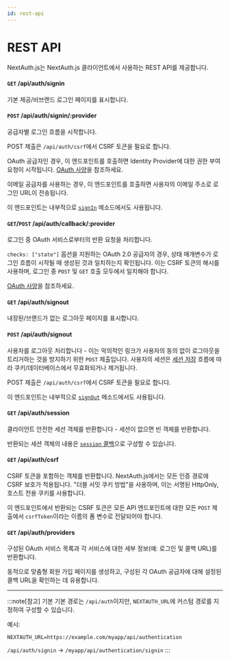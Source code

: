 ```yaml
---
id: rest-api
---
```


# REST API
NextAuth.js는 NextAuth.js 클라이언트에서 사용하는 REST API를 제공합니다.

#### `GET` /api/auth/signin[](https://nextauth-ko.wsbox.pw/getting-started/rest-api#get-apiauthsignin "직접 링크")

기본 제공/비브랜드 로그인 페이지를 표시합니다.

#### `POST` /api/auth/signin/:provider[](https://nextauth-ko.wsbox.pw/getting-started/rest-api#post-apiauthsigninprovider "직접 링크")

공급자별 로그인 흐름을 시작합니다.

POST 제출은 `/api/auth/csrf`에서 CSRF 토큰을 필요로 합니다.

OAuth 공급자인 경우, 이 엔드포인트를 호출하면 Identity Provider에 대한 권한 부여 요청이 시작됩니다. [OAuth 사양](https://datatracker.ietf.org/doc/html/rfc6749#section-4.1.1)을 참조하세요.

이메일 공급자를 사용하는 경우, 이 엔드포인트를 호출하면 사용자의 이메일 주소로 로그인 URL이 전송됩니다.

이 엔드포인트는 내부적으로 [`signIn`](https://nextauth-ko.wsbox.pw/getting-started/client#signin) 메소드에서도 사용됩니다.

#### `GET`/`POST` /api/auth/callback/:provider[](https://nextauth-ko.wsbox.pw/getting-started/rest-api#getpost-apiauthcallbackprovider "직접 링크")

로그인 중 OAuth 서비스로부터의 반환 요청을 처리합니다.

`checks: ["state"]` 옵션을 지원하는 OAuth 2.0 공급자의 경우, 상태 매개변수가 로그인 흐름이 시작될 때 생성된 것과 일치하는지 확인됩니다. 이는 CSRF 토큰의 해시를 사용하며, 로그인 중 `POST` 및 `GET` 호출 모두에서 일치해야 합니다.

[OAuth 사양](https://datatracker.ietf.org/doc/html/rfc6749#section-4.1.2)을 참조하세요.

#### `GET` /api/auth/signout[](https://nextauth-ko.wsbox.pw/getting-started/rest-api#get-apiauthsignout "직접 링크")

내장된/브랜드가 없는 로그아웃 페이지를 표시합니다.

#### `POST` /api/auth/signout[](https://nextauth-ko.wsbox.pw/getting-started/rest-api#post-apiauthsignout "직접 링크")

사용자를 로그아웃 처리합니다 - 이는 악의적인 링크가 사용자의 동의 없이 로그아웃을 트리거하는 것을 방지하기 위한 `POST` 제출입니다. 사용자의 세션은 [세션 저장](https://nextauth-ko.wsbox.pw/configuration/options#session) 흐름에 따라 쿠키/데이터베이스에서 무효화되거나 제거됩니다.

POST 제출은 `/api/auth/csrf`에서 CSRF 토큰을 필요로 합니다.

이 엔드포인트는 내부적으로 [`signOut`](https://nextauth-ko.wsbox.pw/getting-started/client#signout) 메소드에서도 사용됩니다.

#### `GET` /api/auth/session[](https://nextauth-ko.wsbox.pw/getting-started/rest-api#get-apiauthsession "직접 링크")

클라이언트 안전한 세션 객체를 반환합니다 - 세션이 없으면 빈 객체를 반환합니다.

반환되는 세션 객체의 내용은 [`session` 콜백](https://nextauth-ko.wsbox.pw/configuration/callbacks#session-callback)으로 구성할 수 있습니다.

#### `GET` /api/auth/csrf[](https://nextauth-ko.wsbox.pw/getting-started/rest-api#get-apiauthcsrf "직접 링크")

CSRF 토큰을 포함하는 객체를 반환합니다. NextAuth.js에서는 모든 인증 경로에 CSRF 보호가 적용됩니다. "더블 서밋 쿠키 방법"을 사용하며, 이는 서명된 HttpOnly, 호스트 전용 쿠키를 사용합니다.

이 엔드포인트에서 반환되는 CSRF 토큰은 모든 API 엔드포인트에 대한 모든 `POST` 제출에서 `csrfToken`이라는 이름의 폼 변수로 전달되어야 합니다.

#### `GET` /api/auth/providers[](https://nextauth-ko.wsbox.pw/getting-started/rest-api#get-apiauthproviders "직접 링크")

구성된 OAuth 서비스 목록과 각 서비스에 대한 세부 정보(예: 로그인 및 콜백 URL)를 반환합니다.

동적으로 맞춤형 회원 가입 페이지를 생성하고, 구성된 각 OAuth 공급자에 대해 설정된 콜백 URL을 확인하는 데 유용합니다.

___

:::note[참고]
기본 기본 경로는 `/api/auth`이지만, `NEXTAUTH_URL`에 커스텀 경로를 지정하여 구성할 수 있습니다.

예시:

`NEXTAUTH_URL=https://example.com/myapp/api/authentication`

`/api/auth/signin` -> `/myapp/api/authentication/signin`
:::